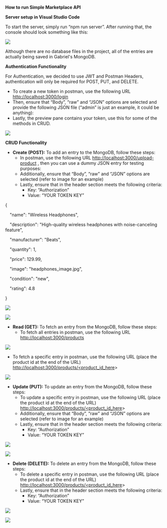 ﻿**How to run Simple Marketplace API**

**Server setup in Visual Studio Code**

To start the server, simply run “npm run server”. After running that, the console should look something like this:

![](Aspose.Words.4ff9a4f7-2baf-417e-8205-f9c2c87ae072.001.png)

Although there are no database files in the project, all of the entries are actually being saved in Gabriel's MongoDB.

**Authentication Functionality**

For Authentication, we decided to use JWT and Postman Headers, authentication will only be required for POST, PUT, and DELETE.

- To create a new token in postman, use the following URL <http://localhost:3000/login>
- Then, ensure that “Body”, “raw” and “JSON” options are selected and provide the following JSON file (“admin” is just an example, it could be anything):
- Lastly, the preview pane contains your token, use this for some of the methods in CRUD.

![](images/Aspose.Words.4ff9a4f7-2baf-417e-8205-f9c2c87ae072.002.png)

**CRUD Functionality**

- **Create (POST):** To add an entry to the MongoDB, follow these steps:
  - In postman, use the following URL <http://localhost:3000/upload-product> , then you can use a dummy JSON entry for testing purposes:
  - Additionally, ensure that “Body”, “raw” and “JSON” options are selected (refer to image for an example)
  - Lastly, ensure that in the header section meets the following criteria:
    - Key: “Authorization”
    - Value: “YOUR TOKEN KEY”

{

`  `"name": "Wireless Headphones",

`  `"description": "High-quality wireless headphones with noise-canceling feature",

`  `"manufacturer": "Beats",

`  `"quantity": 1,

`  `"price": 129.99,

`  `"image": "headphones\_image.jpg",

`  `"condition": "new",

`  `"rating": 4.8

}

![](Aspose.Words.4ff9a4f7-2baf-417e-8205-f9c2c87ae072.003.png)

![](Aspose.Words.4ff9a4f7-2baf-417e-8205-f9c2c87ae072.004.png)



- **Read (GET):** To fetch an entry from the MongoDB, follow these steps:
  - To fetch all entries in postman, use the following URL <http://localhost:3000/products> 

![](Aspose.Words.4ff9a4f7-2baf-417e-8205-f9c2c87ae072.005.png)



- To fetch a specific entry in postman, use the following URL (place the product id at the end of the URL) [http://localhost:3000/products/<product_id_here](http://localhost:3000/products/\<product_id_here)> 

![](Aspose.Words.4ff9a4f7-2baf-417e-8205-f9c2c87ae072.006.png)



- **Update (PUT):** To update an entry from the MongoDB, follow these steps:
  - To update a specific entry in postman, use the following URL (place the product id at the end of the URL) [http://localhost:3000/products/<product_id_here](http://localhost:3000/products/\<product_id_here)>
  - Additionally, ensure that “Body”, “raw” and “JSON” options are selected (refer to image for an example)
  - Lastly, ensure that in the header section meets the following criteria:
    - Key: “Authorization”
    - Value: “YOUR TOKEN KEY”

![](Aspose.Words.4ff9a4f7-2baf-417e-8205-f9c2c87ae072.007.png)

![](Aspose.Words.4ff9a4f7-2baf-417e-8205-f9c2c87ae072.008.png)

- **Delete (DELETE):** To delete an entry from the MongoDB, follow these steps:
  - To delete a specific entry in postman, use the following URL (place the product id at the end of the URL) [http://localhost:3000/products/<product_id_here](http://localhost:3000/products/\<product_id_here)>
  - Lastly, ensure that in the header section meets the following criteria:
    - Key: “Authorization”
    - Value: “YOUR TOKEN KEY”

![](Aspose.Words.4ff9a4f7-2baf-417e-8205-f9c2c87ae072.009.png)

![](Aspose.Words.4ff9a4f7-2baf-417e-8205-f9c2c87ae072.010.png)
